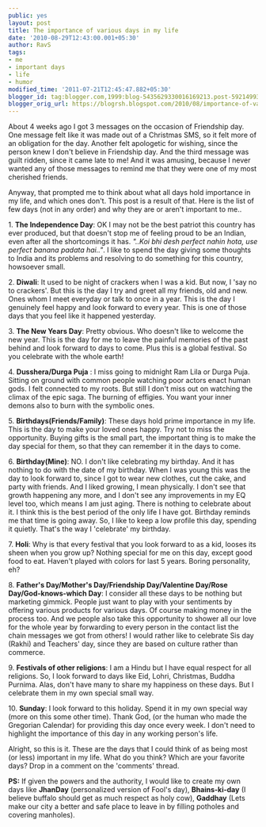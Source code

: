 ```yaml
---
public: yes
layout: post
title: The importance of various days in my life
date: '2010-08-29T12:43:00.001+05:30'
author: RavS
tags:
- me
- important days
- life
- humor
modified_time: '2011-07-21T12:45:47.882+05:30'
blogger_id: tag:blogger.com,1999:blog-5435629330016169213.post-592149934607217792
blogger_orig_url: https://blogrsh.blogspot.com/2010/08/importance-of-various-days-in-my-life.html
---
```


About 4 weeks ago I got 3 messages on the occasion of Friendship day. One message felt like it was made out of a Christmas SMS, so it felt more of an obligation for the day. Another felt apologetic for wishing, since the person knew I don't believe in Friendship day. And the third message was guilt ridden, since it came late to me! And it was amusing, because I never wanted any of those messages to remind me that they were one of my most cherished friends.

Anyway, that prompted me to think about what all days hold importance in my life, and which ones don't. This post is a result of that. Here is the list of few days (not in any order) and why they are or aren't important to me.. 

1. **The Independence Day**: OK I may not be the best patriot this country has ever produced, but that doesn't stop me of feeling proud to be an Indian, even after all the shortcomings it has. _"..Koi bhi desh perfect nahin hota, use perfect banana padata hai.."_. I like to spend the day giving some thoughts to India and its problems and resolving to do something for this country, howsoever small.

2. **Diwali**: It used to be night of crackers when I was a kid. But now, I 'say no to crackers'. But this is the day I try and greet all my friends, old and new. Ones whom I meet everyday or talk to once in a year. This is the day I genuinely feel happy and look forward to every year. This is one of those days that you feel like it happened yesterday. 

3. **The New Years Day**: Pretty obvious. Who doesn't like to welcome the new year. This is the day for me to leave the painful memories of the past behind and look forward to days to come. Plus this is a global festival. So you celebrate with the whole earth! 

4. **Dusshera/Durga Puja** : I miss going to midnight Ram Lila or Durga Puja. Sitting on ground with common people watching poor actors enact human gods. I felt connected to my roots. But still I don't miss out on watching the climax of the epic saga. The burning of effigies. You want your inner demons also to burn with the symbolic ones. 

5. **Birthdays(Friends/Family)**: These days hold prime importance in my life. This is the day to make your loved ones happy. Try not to miss the opportunity. Buying gifts is the small part, the important thing is to make the day special for them, so that they can remember it in the days to come. 

6. **Birthday(Mine)**: NO. I don't like celebrating my birthday. And it has nothing to do with the date of my birthday. When I was young this was the day to look forward to, since I got to wear new clothes, cut the cake, and party with friends. And I liked growing, I mean physically. I don't see that growth happening any more, and I don't see any improvements in my EQ level too, which means I am just aging. There is nothing to celebrate about it. I think this is the best period of the only life I have got. Birthday reminds me that time is going away. So, I like to keep a low profile this day, spending it quietly. That's the way I 'celebrate' my birthday. 

7. **Holi**: Why is that every festival that you look forward to as a kid, looses its sheen when you grow up? Nothing special for me on this day, except good food to eat. Haven't played with colors for last 5 years. Boring personality, eh? 

8. **Father's Day/Mother's Day/Friendship Day/Valentine Day/Rose Day/God-knows-which Day**: I consider all these days to be nothing but marketing gimmick. People just want to play with your sentiments by offering various products for various days. Of course making money in the process too. And we people also take this opportunity to shower all our love for the whole year by forwarding to every person in the contact list the chain messages we got from others! I would rather like to celebrate Sis day (Rakhi) and Teachers' day, since they are based on culture rather than commerce.

9. **Festivals of other religions**: I am a Hindu but I have equal respect for all religions. So, I look forward to days like Eid, Lohri, Christmas, Buddha Purnima. Alas, don't have many to share my happiness on these days. But I celebrate them in my own special small way.

10. **Sunday**: I look forward to this holiday. Spend it in my own special way (more on this some other time). Thank God, (or the human who made the Gregorian Calendar) for providing this day once every week. I don't need to highlight the importance of this day in any working person's life.

Alright, so this is it. These are the days that I could think of as being most (or less) important in my life. What do you think? Which are your favorite days? Drop in a comment on the 'comments' thread.

**PS:** If given the powers and the authority, I would like to create my own days like **JhanDay** (personalized version of Fool's day), **Bhains-ki-day** (I believe buffalo should get as much respect as holy cow), **Gaddhay** (Lets make our city a better and safe place to leave in by filling potholes and covering manholes).